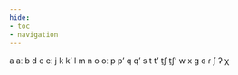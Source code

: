 ```yaml
---
hide:
- toc
- navigation
---
```

a
aː
b
d
e
eː
j
k
kʼ
l
m
n
o
oː
p
pʼ
q
qʼ
s
t
tʼ
t̠ʃ
t̠ʃʼ
w
x
ɡ
ɢ
ɾ
ʃ
ʔ
χ
